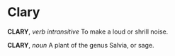 # Clary

**CLARY**, _verb intransitive_ To make a loud or shrill noise.

**CLARY**, _noun_ A plant of the genus Salvia, or sage.